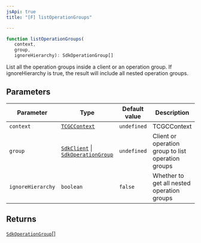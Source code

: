```yaml
---
jsApi: true
title: "[F] listOperationGroups"

---
```

```ts
function listOperationGroups(
   context, 
   group, 
   ignoreHierarchy): SdkOperationGroup[]
```

List all the operation groups inside a client or an operation group. If ignoreHierarchy is true, the result will include all nested operation groups.

## Parameters

| Parameter | Type | Default value | Description |
| ------ | ------ | ------ | ------ |
| `context` | [`TCGCContext`](../interfaces/TCGCContext.md) | `undefined` | TCGCContext |
| `group` | [`SdkClient`](../interfaces/SdkClient.md) \| [`SdkOperationGroup`](../interfaces/SdkOperationGroup.md) | `undefined` | Client or operation group to list operation groups |
| `ignoreHierarchy` | `boolean` | `false` | Whether to get all nested operation groups |

## Returns

[`SdkOperationGroup`](../interfaces/SdkOperationGroup.md)[]
